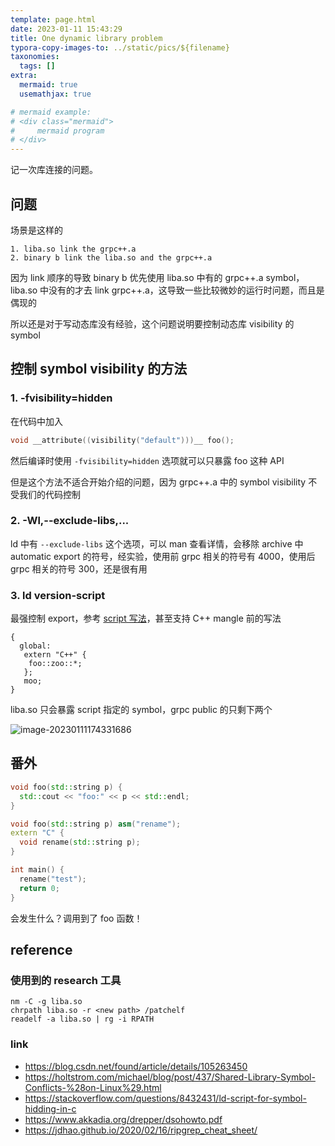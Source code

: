 ```yaml
---
template: page.html
date: 2023-01-11 15:43:29
title: One dynamic library problem
typora-copy-images-to: ../static/pics/${filename}
taxonomies:
  tags: []
extra:
  mermaid: true
  usemathjax: true

# mermaid example: 
# <div class="mermaid">
#     mermaid program
# </div>
---
```


记一次库连接的问题。

## 问题
场景是这样的
```
1. liba.so link the grpc++.a
2. binary b link the liba.so and the grpc++.a
```

因为 link 顺序的导致 binary b 优先使用 liba.so 中有的 grpc++.a symbol，liba.so 中没有的才去 link grpc++.a，这导致一些比较微妙的运行时问题，而且是偶现的

所以还是对于写动态库没有经验，这个问题说明要控制动态库 visibility 的 symbol

## 控制 symbol visibility 的方法

### 1. -fvisibility=hidden
在代码中加入 
```cpp
void __attribute((visibility("default")))__ foo();
```
然后编译时使用 `-fvisibility=hidden` 选项就可以只暴露 foo 这种 API

但是这个方法不适合开始介绍的问题，因为 grpc++.a 中的 symbol visibility 不受我们的代码控制

### 2. -Wl,--exclude-libs,...
ld 中有 `--exclude-libs` 这个选项，可以 man 查看详情，会移除 archive 中 automatic export 的符号，经实验，使用前 grpc 相关的符号有 4000，使用后 grpc 相关的符号 300，还是很有用

### 3. ld version-script
最强控制 export，参考 [script 写法](https://sourceware.org/binutils/docs/ld/VERSION.html)，甚至支持 C++ mangle 前的写法
```shell
{
  global:
   extern "C++" {
    foo::zoo::*;
   };
   moo;
}
```
liba.so 只会暴露 script 指定的 symbol，grpc public 的只剩下两个

![image-20230111174331686](https://wendajiang.github.io/pics/one_dynamic_library_problem/image-20230111174331686.png)

## 番外

```cpp
void foo(std::string p) {
  std::cout << "foo:" << p << std::endl;
}

void foo(std::string p) asm("rename");
extern "C" {
  void rename(std::string p);
}

int main() {
  rename("test");
  return 0;
}
```

会发生什么？调用到了 foo 函数！

## reference
### 使用到的 research 工具
```shell
nm -C -g liba.so
chrpath liba.so -r <new path> /patchelf
readelf -a liba.so | rg -i RPATH
```

### link
- https://blog.csdn.net/found/article/details/105263450
- https://holtstrom.com/michael/blog/post/437/Shared-Library-Symbol-Conflicts-%28on-Linux%29.html
- https://stackoverflow.com/questions/8432431/ld-script-for-symbol-hidding-in-c
- https://www.akkadia.org/drepper/dsohowto.pdf
- https://jdhao.github.io/2020/02/16/ripgrep_cheat_sheet/
